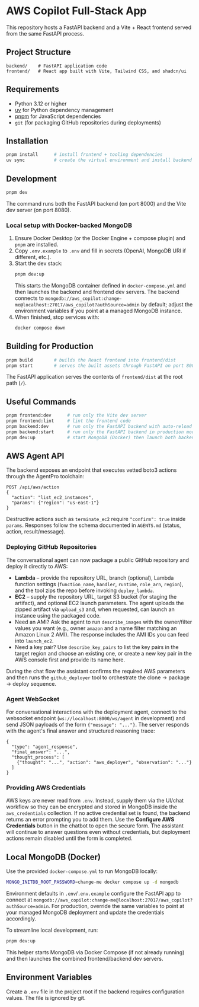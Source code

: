 # AWS Copilot Full-Stack App

This repository hosts a FastAPI backend and a Vite + React frontend served from the same FastAPI process.

## Project Structure

```
backend/    # FastAPI application code
frontend/   # React app built with Vite, Tailwind CSS, and shadcn/ui
``` 

## Requirements

- Python 3.12 or higher
- [uv](https://docs.astral.sh/uv/latest/) for Python dependency management
- [pnpm](https://pnpm.io/) for JavaScript dependencies
- `git` (for packaging GitHub repositories during deployments)

## Installation

```bash
pnpm install      # install frontend + tooling dependencies
uv sync           # create the virtual environment and install backend deps
```

## Development

```bash
pnpm dev
```

The command runs both the FastAPI backend (on port 8000) and the Vite dev server (on port 8080).

### Local setup with Docker-backed MongoDB

1. Ensure Docker Desktop (or the Docker Engine + compose plugin) and `pnpm` are installed.
2. Copy `.env.example` to `.env` and fill in secrets (OpenAI, MongoDB URI if different, etc.).
3. Start the dev stack:
   ```bash
   pnpm dev:up
   ```
   This starts the MongoDB container defined in `docker-compose.yml` and then launches the backend and frontend dev servers. The backend connects to `mongodb://aws_copilot:change-me@localhost:27017/aws_copilot?authSource=admin` by default; adjust the environment variables if you point at a managed MongoDB instance.
4. When finished, stop services with:
   ```bash
   docker compose down
   ```

## Building for Production

```bash
pnpm build        # builds the React frontend into frontend/dist
pnpm start        # serves the built assets through FastAPI on port 8000
```

The FastAPI application serves the contents of `frontend/dist` at the root path (`/`).

## Useful Commands

```bash
pnpm frontend:dev      # run only the Vite dev server
pnpm frontend:lint     # lint the frontend code
pnpm backend:dev       # run only the FastAPI backend with auto-reload
pnpm backend:start     # run only the FastAPI backend in production mode
pnpm dev:up            # start MongoDB (Docker) then launch both backend + frontend
```

## AWS Agent API

The backend exposes an endpoint that executes vetted boto3 actions through the
AgentPro toolchain:

```
POST /api/aws/action
{
  "action": "list_ec2_instances",
  "params": {"region": "us-east-1"}
}
```

Destructive actions such as `terminate_ec2` require `"confirm": true` inside
`params`. Responses follow the schema documented in `AGENTS.md` (status,
action, result/message).

### Deploying GitHub Repositories

The conversational agent can now package a public GitHub repository and deploy it
directly to AWS:

- **Lambda** – provide the repository URL, branch (optional), Lambda function
  settings (`function_name`, `handler`, `runtime`, `role_arn`, `region`), and the
  tool zips the repo before invoking `deploy_lambda`.
- **EC2** – supply the repository URL, target S3 bucket (for staging the
  artifact), and optional EC2 launch parameters. The agent uploads the zipped
  artifact via `upload_s3` and, when requested, can launch an instance using the
  packaged code.
- Need an AMI? Ask the agent to run `describe_images` with the owner/filter
  values you want (e.g., owner `amazon` and a name filter matching an Amazon
  Linux 2 AMI). The response includes the AMI IDs you can feed into `launch_ec2`.
- Need a key pair? Use `describe_key_pairs` to list the key pairs in the target
  region and choose an existing one, or create a new key pair in the AWS console
  first and provide its name here.

During the chat flow the assistant confirms the required AWS parameters and then
runs the `github_deployer` tool to orchestrate the clone → package → deploy
sequence.

### Agent WebSocket

For conversational interactions with the deployment agent, connect to the
websocket endpoint (`ws://localhost:8000/ws/agent` in development) and send
JSON payloads of the form `{"message": "..."}`. The server responds with the
agent's final answer and structured reasoning trace:

```
{
  "type": "agent_response",
  "final_answer": "...",
  "thought_process": [
    {"thought": "...", "action": "aws_deployer", "observation": "..."}
  ]
}
```

### Providing AWS Credentials

AWS keys are never read from `.env`. Instead, supply them via the UI/chat
workflow so they can be encrypted and stored in MongoDB inside the
`aws_credentials` collection. If no active credential set is found, the backend
returns an error prompting you to add them. Use the **Configure AWS Credentials**
button in the chatbot to open the secure form. The assistant will continue to
answer questions even without credentials, but deployment actions remain
disabled until the form is completed.

## Local MongoDB (Docker)

Use the provided `docker-compose.yml` to run MongoDB locally:

```bash
MONGO_INITDB_ROOT_PASSWORD=change-me docker compose up -d mongodb
```

Environment defaults in `.env`/`.env.example` configure the FastAPI app to
connect at `mongodb://aws_copilot:change-me@localhost:27017/aws_copilot?authSource=admin`.
For production, override the same variables to point at your managed MongoDB
deployment and update the credentials accordingly.

To streamline local development, run:

```bash
pnpm dev:up
```

This helper starts MongoDB via Docker Compose (if not already running) and then
launches the combined frontend/backend dev servers.

## Environment Variables

Create a `.env` file in the project root if the backend requires configuration values. The file is ignored by git.

